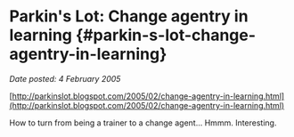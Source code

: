 # Parkin's Lot: Change agentry in learning {#parkin-s-lot-change-agentry-in-learning}

_Date posted: 4 February 2005_

[http://parkinslot.blogspot.com/2005/02/change-agentry-in-learning.html](http://parkinslot.blogspot.com/2005/02/change-agentry-in-learning.html)

How to turn from being a trainer to a change agent... Hmmm. Interesting.